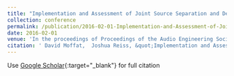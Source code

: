 ```yaml
---
title: "Implementation and Assessment of Joint Source Separation and Dereverberation"
collection: conference
permalink: /publication/2016-02-01-Implementation-and-Assessment-of-Joint-Source-Separation-and-Dereverberation
date: 2016-02-01
venue: 'In the proceedings of Proceedings of the Audio Engineering Society Conference: 60th International Conference: DREAMS (Dereverberation and Reverberation of Audio, Music, and Speech)'
citation: ' David Moffat,  Joshua Reiss, &quot;Implementation and Assessment of Joint Source Separation and Dereverberation.&quot; In the proceedings of Proceedings of the Audio Engineering Society Conference: 60th International Conference: DREAMS (Dereverberation and Reverberation of Audio, Music, and Speech), 2016.'
---
```

Use [Google Scholar](https://scholar.google.com/scholar?q=Implementation+and+Assessment+of+Joint+Source+Separation+and+Dereverberation){:target="_blank"} for full citation